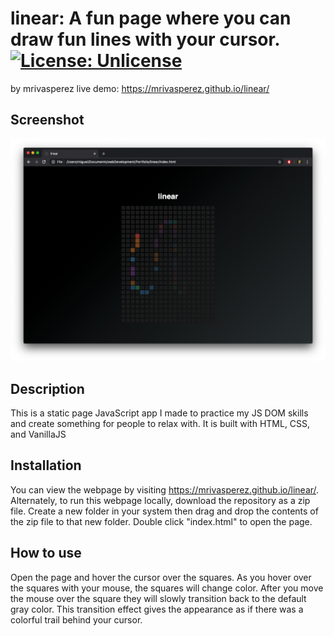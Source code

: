 # linear: A fun page where you can draw fun lines with your cursor. [![License: Unlicense](https://img.shields.io/badge/license-Unlicense-blue.svg)](http://unlicense.org/)
by mrivasperez live demo: <https://mrivasperez.github.io/linear/>

## Screenshot
![A screenshot of linear open on a mac](assets/screenshot.png)

## Description
This is a static page JavaScript app I made to practice my JS DOM skills and create something for people to relax with. It is built with HTML, CSS, and VanillaJS

## Installation
You can view the webpage by visiting https://mrivasperez.github.io/linear/. Alternately, to run this webpage locally, download the repository as a zip file. Create a new folder in your system then drag and drop the contents of the zip file to that new folder. Double click "index.html" to open the page.

## How to use
Open the page and hover the cursor over the squares. As you hover over the squares with your mouse, the squares will change color. After you move the mouse over the square they will slowly transition back to the default gray color. This transition effect gives the appearance as if there was a colorful trail behind your cursor.
